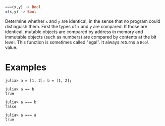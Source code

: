 ```julia
===(x,y) -> Bool
≡(x,y) -> Bool
```

Determine whether `x` and `y` are identical, in the sense that no program could distinguish them. First the types of `x` and `y` are compared. If those are identical, mutable objects are compared by address in memory and immutable objects (such as numbers) are compared by contents at the bit level. This function is sometimes called "egal". It always returns a `Bool` value.

# Examples

```jldoctest
julia> a = [1, 2]; b = [1, 2];

julia> a == b
true

julia> a === b
false

julia> a === a
true
```
